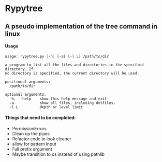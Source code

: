 # Rypytree
## A pseudo implementation of the tree command in linux
#### Usage
```
usage: rypytree.py [-h] [-a] [-l L] /path/to/dir

a program to list all the files and directories in the specified directory. If
no directory is specified, the current directory will be used.

positional arguments:
  /path/to/dir

optional arguments:
  -h, --help    show this help message and exit
  -a            show all files, including dotfiles.
  -l L          depth or level limit
```

#### Things that need to be completed:
- PermissionErrors
- Clean up the pipes
- Refactor code to look cleaner
- allow for pattern input
- Full prefix argument
- Maybe transition to os instead of using pathlib
